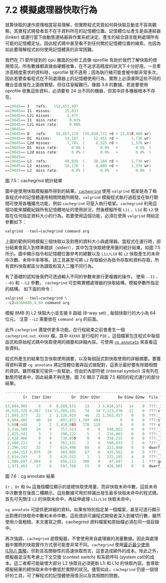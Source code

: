# 7.2 模擬處理器快取行為

就算快取的運作原理相當容易理解，但實際程式究竟如何與快取互動並不容易觀察。其實程式開發者並不在乎資料所在的記憶體位置。記憶體位址產生是由連結器 (linker) 或運行當下由動態連結器與作業系統決定。產生的組合語言能夠處理所有可能的記憶體定址。因此程式碼中甚至看不到任何關於記憶體位置的線索。也因為如此要理解程式如何使用記憶體真的非常困難。

我們在 7.1 節所提到的 cpu 層面的分析工具像 oprofile 有助於我們了解快取的使用情況。所有數據都直接由硬體收集，在不追求高精度的狀況下十分好用。一旦牽涉高精度需求的資料時，oprofile 就不適用；因為執行緒可能會被中斷非常多次。因此若要查看程式在不同處理器上的記憶體使用行為，實際上必須湊齊這些不同的機台並直接在上面做實驗，但往往窒礙難行。像圖 3.8 的數據。若是要使用 oprofile 收集這些資料，必須要有 24 台不同的機器，但其中許多機器根本不存在。

```c
==19645== I   refs:   152,653,497
==19645== I1  misses:      25,833
==19645== L2i misses:       2,475
==19645== I1  miss rate:     0.01%
==19645== L2i miss rate:     0.00%
==19645==
==19645== D   refs:    56,857,129  (35,838,721 rd + 21,018,408 wr)
==19645== D1  misses:      14,187  (    12,451 rd +      1,736 wr)
==19645== L2d misses:       7,701  (     6,325 rd +      1,376 wr)
==19645== D1  miss rate:      0.0% (       0.0%   +        0.0%  )
==19645== L2d miss rate:      0.0% (       0.0%   +        0.0%  )
==19645==
==19645== L2  refs:        40,020  (    38,284 rd +      1,736 wr)
==19645== L2  misses:      10,176  (     8,800 rd +      1,376 wr)
==19645== L2  miss rate:      0.0% (       0.0%   +        0.0%  )
```
圖 7.5：cachegrind 統計結果

圖中是使用快取模擬器所得到的結果。[`cachegrind`](https://valgrind.org/docs/manual/cg-manual.html) 使用 `valgrind` 框架是為了檢查程式中的記憶體運用相關問題所開發。`valgrind` 模擬程式執行過程並在執行期間可使用各種擴充功能，例如 `cachegrind` 可竄入執行框架。`cachegrind` 利用這個功能來攔截紀錄所有記憶體地址的使用狀況，然後模擬所有 `L1i` 、`L1d` 和 `L2` 快取在任何指定資料大小的行為。若要使用這個功能，必須在使用 `valgrind` 時給定參數如下：

```c
valgrind --tool=cachegrind command arg
```

上圖的範例同時模擬三個快取以及對應的資料大小與處理器。當程式在運行時，部分結果會寫入到標準錯誤（stderr），其中包含快取總使用量的統計結果，如圖 7.5 所示。圖中顯示指令和記憶體位置參考的總數以及 `L1i/L1d` 和 `L2` 快取產生的未命中次數、未命中率等等。該工具甚至可將 `L2` 存取細分為指令存取和資料存取，所有資料快取都區分為讀取和寫入二種不同行為。

有了基礎的認知後我們可透過輸入不同的參數來進行更複雜的操作。 使用 `--I1` 、 `--D1` 和 `--L2` 參數， `cachegrind` 可忽略實體處理器的快取結構，模擬參數所指定的結構。 如下面的命令：

```c
valgrind --tool=cachegrind \
--L2=8388608,8,64 command arg
```

模擬 8MB 的 L2 快取大小並支援 8 路組 (8-way set) , 每個快取行的大小為 64 位元。 注意 `--L2` 需要放在 `command arg` 的前面。

此外 `cachegrind` 還提供更多功能。在行程結束之前會產生一個 `cachegrind.out.XXXXX` 檔，其中 `XXXXX` 是行程的 `PID` 。這個檔案包含程式中每個函式和原始程式碼中快取使用的摘要和詳細內容。可使用 [`cg annotate`](https://man7.org/linux/man-pages/man1/cg_annotate.1.html) 來查看這些資料。

程式所產生的結果包含快取使用摘要，以及每個函式對快取使用的詳細摘要。要獲得資料需要 `cg annotate` 將記憶體位置與函式做配對，這表示最好要有除錯相關的資訊。雖然檔案可提供一些幫助，但由於內部符號 (internal symbol) 沒有列在動態符號表中，因此結果不夠完整。圖 7.6 顯示了與圖 7.5 相同的程式運行的部分結果。

```c
--------------------------------------------------------------------------------
        Ir  I1mr I2mr         Dr  D1mr D2mr        Dw D1mw D2mw  file:function
--------------------------------------------------------------------------------
53,684,905     9    8  9,589,531    13    3 5,820,373   14    0  ???:_IO_file_xsputn@@GLIBC_2.2.5
36,925,729 6,267  114 11,205,241    74   18 7,123,370   22    0  ???:vfprintf
11,845,373    22    2  3,126,914    46   22 1,563,457    0    0  ???:__find_specmb
 6,004,482    40   10    697,872 1,744  484         0    0    0  ???:strlen
 5,008,448     3    2  1,450,093   370  118         0    0    0  ???:strcmp
 3,316,589    24    4    757,523     0    0   540,952    0    0  ???:_IO_padn
 2,825,541     3    3    290,222     5    1   216,403    0    0  ???:_itoa_word
 2,628,466     9    6    730,059     0    0   358,215    0    0  ???:_IO_file_overflow@@GLIBC_2.2.5
 2,504,211     4    4    762,151     2    0   598,833    3    0  ???:_IO_do_write@@GLIBC_2.2.5
 2,296,142    32    7    616,490    88    0   321,848    0    0  dwarf_child.c:__libdw_find_attr
 2,184,153 2,876   20    503,805    67    0   435,562    0    0  ???:__dcigettext
 2,014,243     3    3    435,512     1    1   272,195    4    0  ???:_IO_file_write@@GLIBC_2.2.5
 1,988,697 2,804    4    656,112   380    0    47,847    1    1  ???:getenv
 1,973,463    27    6    597,768    15    0   420,805    0    0  dwarf_getattrs.c:dwarf_getattrs
```
圖 7.6：cg annotate 結果

`Ir` 、`Dr` 和 `Dw` 這幾個欄位顯示的是總快取使用量，而非快取未命中數，這些未命中次數會在後面二欄顯示。這些數據可用於辨識出發生最多快取未命中的程式碼。首先可先關注 `L2` 的快取未命中，再延伸處理 `L1i/L1d` 快取未命中。

`cg annotate` 可提供更詳細的資料。如果有特別指定某一個檔案，甚至可逐行顯示出對應的快取命中數和未命中數。這些資訊可讓程式開發者深入到確切行數，雖然使用介面粗糙。本文書寫之際，cachegrind 資料檔案和原始檔必須在同一個目錄中。

再次強調，`cachegrind` 是模擬器，不會使用來自處理器的測量數據。因此與處理器中實際的快取實作方式很可能會非常不同。`cachegrind` 使用[最近最少使用 (LRU) 策略](https://en.wikipedia.org/wiki/Cache_replacement_policies)，但對具高關聯性的高速快取而言，這會造成額外的成本。除此之外，模擬器並沒有考慮上下文交換 (context switch) 和系統呼叫 (system call)的成本。這二者都可能破壞大部分 L2 快取且必須更新 L1i 和 L1d 的快取內容。會導致模擬結果的總快取未命中數低於實際的狀況。儘管如此，`cachegrind` 仍是一個很好的工具，可了解程式的記憶體使用情況以及其相關的問題。